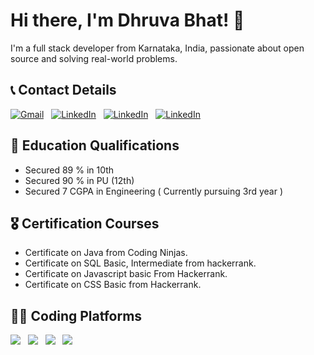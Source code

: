 # Hi there, I'm Dhruva Bhat! 👋

I'm a full stack developer from Karnataka, India, passionate about open source and solving real-world problems.

## 📞 Contact Details

<a href="mailto:dhruvabhat24@gmail.com"><img alt="Gmail" src="https://img.shields.io/badge/Gmail-D14836?style=for-the-badge&logo=gmail&logoColor=white" /></a> &nbsp;
<a href="https://www.linkedin.com/in/dhruvabhatsn/"><img alt="LinkedIn" src="https://img.shields.io/badge/LinkedIn-0077B5?style=for-the-badge&logo=linkedin&logoColor=white"/></a> &nbsp;
<a href="https://dhruvabhat.netlify.app/"><img alt="LinkedIn" src="https://img.shields.io/badge/website-000000?style=for-the-badge&logo=About.me&logoColor=white"/></a> &nbsp;
 <a href="https://linktr.ee/dhruva24"> <img alt="LinkedIn" src="https://img.shields.io/badge/linktree-39E09B?style=for-the-badge&logo=linktree&logoColor=white"/></a> &nbsp;

## 📖 Education Qualifications
  - Secured 89 % in 10th
  - Secured 90 % in PU (12th)
  - Secured 7 CGPA in Engineering ( Currently pursuing 3rd year )

## 🎖️ Certification Courses
 - Certificate on Java from Coding Ninjas.
 - Certificate on SQL Basic, Intermediate from hackerrank. 
 - Certificate on Javascript basic From Hackerrank.
 - Certificate on CSS Basic from Hackerrank.

## 👨‍💻 Coding Platforms
   <a href="https://www.hackerrank.com/dhruvabhat24"><img src="https://img.shields.io/badge/-Hackerrank-2EC866?style=for-the-badge&logo=HackerRank&logoColor=white"/></a> &nbsp;
   <a heref="https://leetcode.com/u/dhruvabhat/"><img src="https://img.shields.io/badge/-LeetCode-FFA116?style=for-the-badge&logo=LeetCode&logoColor=black"/></a> &nbsp;
  <a href="https://www.geeksforgeeks.org/user/dhruvab1dkd/"><img src="https://img.shields.io/badge/GeeksforGeeks-298D46?style=for-the-badge&logo=geeksforgeeks&logoColor=white"/></a> &nbsp;
      <a href="https://www.geeksforgeeks.org/user/dhruvab1dkd/"><img src="https://img.shields.io/badge/Codechef-%23B92B27.svg?&style=for-the-badge&logo=Codechef&logoColor=white"/></a> &nbsp;
